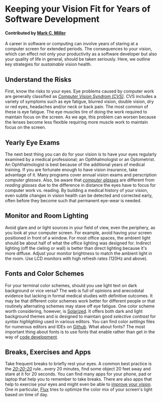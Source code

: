 # Keeping your Vision Fit for Years of Software Development

#### Contributed by [Mark C. Miller](https://github.com/markcmiller86)

A career in software or computing can involve years of staring at a computer screen for extended periods.
The consequences to your vision, which can effect not only your productivity as a software developer but
also your quality of life in general, should be taken seriously. Here, we outline key strategies for
_sustainable_ vision health.

## Understand the Risks
First, know the risks to your eyes. Eye problems caused by computer work are generally
classified as [_Computer Vision Syndrom (CVS)_](https://en.wikipedia.org/wiki/Computer_vision_syndrome). CVS includes a variety of symptoms such as eye fatigue,
blurred vision, double vision, dry or red eyes, headaches and/or neck or back pain. The most common of
these is eye fatigue. The eye muscles tire of doing the work required to maintain focus on the screen. As we age,
this problem can worsen because the lenses become less flexible requiring more muscle work to maintain focus on
the screen.

## Yearly Eye Exams
The next best thing you can do for your vision is to have your eyes regularly examined by a medical
professional; an Opthhalmologist or an Optometrist. An Ophthalmologist is best because of the additional years of
medical training. If you are fortunate enough to have vision insurance, take advantage of it.
Many programs cover annual vision exams and perscription _computer glasses_. Also, be aware that
[_computer glasses_](http://lifehacker.com/5980509/do-computer-glasses-really-work)
are different from _reading glasses_ due to the difference in distance the eyes have to focus for computer work vs. reading.
By building a medical history of your vision, even subtle changes in vision health can be detected and corrected
early, often before they become such that permanent eye-wear is needed.

## Monitor and Room Lighting
Avoid glare and or light sources in your field of view, even the periphery, as you look at your computer screen. For
example, avoid having your screen positioned in front of a window. For most office spaces, the ambient light should be
about half of what the office lighting was designed for. Indirect lighting (off the cieling or wall) is better than
direct lighting because it's more diffuse. Adjust your monitor brightness to match the ambient
light in the room. Use LCD monitors with high refresh rates (120Hz and above).

## Fonts and Color Schemes
For your terminal color schemes, should you use light text on dark background or vice versa? The web is full of opinions
and anecodotal evidence but lacking in formal medical studies with definitive outcomes. It may be that different color
schemes work better for different people or that routinely alternating schemes may stave off eye fatigue.
One color scheme worth considering, however, is [Solarized](http://ethanschoonover.com/solarized). It offers both dark and light background themes and is designed to maintain good _selective contrast_ for _syntax highlighting_ used in various editors. You
can find color _settings_ files for numerous editors and IDEs on [Github](https://github.com/altercation/solarized).
What about fonts? The most important thing about fonts is to use fonts that enable rather than get in the way of [code development](https://spin.atomicobject.com/2016/07/11/programming-fonts).

## Breaks, Exercises and Apps
Take frequent breaks to briefly rest your eyes. A common best practice is the [_20-20-20_](https://www.labnol.org/software/computer-eye-exercise/14069/) rule...every 20 minutes, find some object 20 feet away and stare at it for 20 seconds. You can find many apps for your phone, pad or laptop that help you to remember to take breaks. There are also apps that help to exercise your eyes and might even be able to [improve your vision](http://www.iflscience.com/brain/apps-can-improve-your-vision/). One in particular, [Flux](https://justgetflux.com) tries to optimize the color mix of your screen's light based on time of day.

<!---
Publish: Yes
Categories: individual productivity
Topics: personal productivity and sustainability
Tags: vision
Level: 2
Prerequisites: defaults
Aggregate: none
--->
